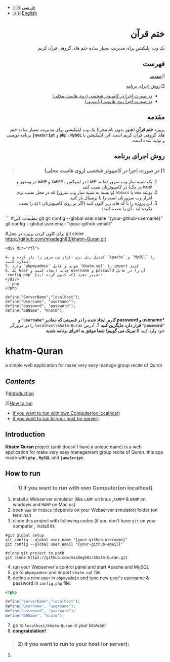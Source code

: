 - :iran: [فارسی](#ختم-قرآن)
- :us: [English](#khatm-Quran)

<div dir="rtl">
  
# ختم قرآن
یک وب اپلیکشن برای مدیریت بسیار ساده ختم های گروهی قرآن کریم

## **فهرست**

1)[مقدمه](#مقدمه)

2)[روش اجرای برنامه](#روش-اجرای-برنامه)
  - [در صورت اجرا در کامپیوتر شخصی (روی هاست محلی)](#1-در-صورت-اجرا-در-کامپیوتر-شخصی-روی-هاست-محلی)
  - [در صورت اجرا روی هاست (یا سرور)](#2-در-صورت-اجرا-روی-هاست-یا-سرور)

## مقدمه
پروژه **ختم قرآن** (هنوز بدون نام مجزا) یک وب اپلیکیشن برای مدیریت بسیار ساده ختم های گروهی قرآن کریم است. این اپلیکیشن با **`php`** ، **`MySQL`** و **`javaScript`** برنامه نویسی و تولید شده است.

## روش اجرای برنامه

> ### 1) در صورت اجرا در کامپیوتر شخصی (روی هاست محلی)
1. یک شبیه ساز وب سرور (مانند `LAMP` در لینوکس ، `XAMPP` و `WAMP` در ویندوز و `MAMP` در مک) در کامپیوترتان نصب کنید
2. پوشه `www` یا `htdocs` (وابسته به شبیه ساز وب سرور) که در محل نصب نرم افزار وب سرورتان است را با ترمینال باز کنید
3. این پروژه را با کد های زیر کلون کنید (اگر بر روی کامپیوترتان `git` را نصب نکرده اید ، آن را نصب کنید)
</div>
```
  #تنظیمات کلی git
  git config --global user.name "{your-github-username}"
  git config --global user.email "{your-github-email}"
  
  #برای کلون کردن پروژه در محل
  git clone https://github.com/msadegh83/khatm-Quran.git
  
  ```
<div dir="rtl">
  
4. کنترل پنل نرم افزار وب سرور را باز کرده و `Apache` و `MySQL` را استارت کنید
5. وارد `phpmyadmin` شوید و فایل `khatm.sql` را import کنید
6. یک user جدید ایجاد کنید و username و password آن را در فایل `config.php` {که کلون کرده اید} تغییر دهید:
</div>
```php
<?php

define("ServerName","localhost");
define("Username", "username");
define("password", "password");
define("DBName", "khatm");

```
<div dir="rtl">
  
**\*usename و password کاربر ایجاد شده را در قسمتی که مقادیر `"username"` و `"password"` قرار دارد جایگزین کنید**
7. آدرس `localhost\khatm-Quran` را در مرورگر خود وارد کنید
8.**تبریک می گوییم! شما موفق به اجرای برنامه شدید**


</div>

# khatm-Quran
a simple web application for make very easy manage group recite of Quran

## ***Contents***

1)[Introduction](#Introduction)

2)[How to run](#How-to-run)
  - [if you want to run with own Computer(on localhost)](#1-if-you-want-to-run-with-own-computeron-localhost)
  - [if you want to run to your host (or server)](#2-if-you-want-to-run-to-your-host-or-server)

## Introduction
**Khatm Quran** project (until doesn't have a unique name) is a web application for make very easy management group recite of Quran. this app made with **`php`** , **`MySQL`**
and **`javaScript`**.

## How to run

> ### 1) if you want to run with own Computer(on localhost)

1. install a Webserver simulator (like `LAMP` on linux ,`XAMPP` & `WAMP` on windows and `MAMP` on Mac os)
2. open `www` or `htdocs` (depends on your Webserver simulator) folder (on terminal)
3. clone this project with following codes (if you don't have `git` on your computer , install it):
  ```
  #git global setup
  git config --global user.name "{your-github-username}"
  git config --global user.email "{your-github-email}"
  
  #clone git project to path
  git clone https://github.com/msadegh83/khatm-Quran.git
  
  ```
4. run your Webserver's control panel and start Apache and MySQL
5. go to `phpmyadmin` and import `khatm.sql` file
6. define a new user in `phpmyadmin` and type new user's username & password in `config.php` file:
```php
<?php

define("ServerName","localhost");
define("Username", "username");
define("password", "password");
define("DBName", "khatm");

```
7. go to `localhost/khatm-Quran` in your browser
8. **congratulation!**
> ### 2) if you want to run to your host (or server):
1. 
